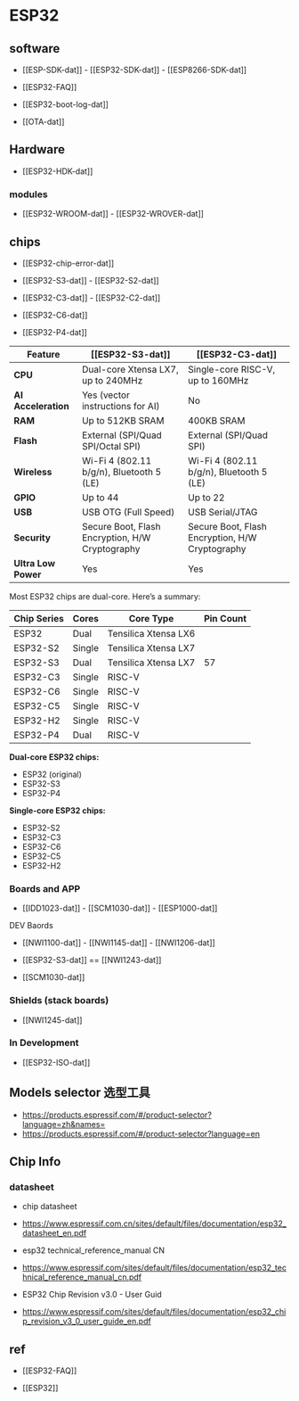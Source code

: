 

# ESP32 

## software 

- [[ESP-SDK-dat]] - [[ESP32-SDK-dat]] - [[ESP8266-SDK-dat]] 

- [[ESP32-FAQ]]

- [[ESP32-boot-log-dat]]

- [[OTA-dat]]

## Hardware 

- [[ESP32-HDK-dat]] 


### modules

- [[ESP32-WROOM-dat]] - [[ESP32-WROVER-dat]]

## chips 

- [[ESP32-chip-error-dat]]

- [[ESP32-S3-dat]] - [[ESP32-S2-dat]] 

- [[ESP32-C3-dat]] - [[ESP32-C2-dat]] 

- [[ESP32-C6-dat]]

- [[ESP32-P4-dat]]

| Feature             | [[ESP32-S3-dat]]                                | [[ESP32-C3-dat]]                                |
| ------------------- | ----------------------------------------------- | ----------------------------------------------- |
| **CPU**             | Dual-core Xtensa LX7, up to 240MHz              | Single-core RISC-V, up to 160MHz                |
| **AI Acceleration** | Yes (vector instructions for AI)                | No                                              |
| **RAM**             | Up to 512KB SRAM                                | 400KB SRAM                                      |
| **Flash**           | External (SPI/Quad SPI/Octal SPI)               | External (SPI/Quad SPI)                         |
| **Wireless**        | Wi-Fi 4 (802.11 b/g/n), Bluetooth 5 (LE)        | Wi-Fi 4 (802.11 b/g/n), Bluetooth 5 (LE)        |
| **GPIO**            | Up to 44                                        | Up to 22                                        |
| **USB**             | USB OTG (Full Speed)                            | USB Serial/JTAG                                 |
| **Security**        | Secure Boot, Flash Encryption, H/W Cryptography | Secure Boot, Flash Encryption, H/W Cryptography |
| **Ultra Low Power** | Yes                                             | Yes                                             |


Most ESP32 chips are dual-core. Here’s a summary:

| Chip Series | Cores  | Core Type            | Pin Count |
| ----------- | ------ | -------------------- | --------- |
| ESP32       | Dual   | Tensilica Xtensa LX6 |           |
| ESP32-S2    | Single | Tensilica Xtensa LX7 |           |
| ESP32-S3    | Dual   | Tensilica Xtensa LX7 | 57        |
| ESP32-C3    | Single | RISC-V               |           |
| ESP32-C6    | Single | RISC-V               |           |
| ESP32-C5    | Single | RISC-V               |           |
| ESP32-H2    | Single | RISC-V               |           |
| ESP32-P4    | Dual   | RISC-V               |           |

**Dual-core ESP32 chips:**  
- ESP32 (original)
- ESP32-S3
- ESP32-P4

**Single-core ESP32 chips:**  
- ESP32-S2
- ESP32-C3
- ESP32-C6
- ESP32-C5
- ESP32-H2




### Boards and APP 

- [[IDD1023-dat]] - [[SCM1030-dat]] - [[ESP1000-dat]]

DEV Baords 
- [[NWI1100-dat]] - [[NWI1145-dat]] - [[NWI1206-dat]] 

- [[ESP32-S3-dat]] == [[NWI1243-dat]]

- [[SCM1030-dat]]



### Shields (stack boards) 
- [[NWI1245-dat]]

### In Development
- [[ESP32-ISO-dat]]


## Models selector 选型工具 
- https://products.espressif.com/#/product-selector?language=zh&names=
- https://products.espressif.com/#/product-selector?language=en


## Chip Info 

### datasheet

- chip datasheet
- https://www.espressif.com.cn/sites/default/files/documentation/esp32_datasheet_en.pdf

- esp32 technical_reference_manual CN
- https://www.espressif.com/sites/default/files/documentation/esp32_technical_reference_manual_cn.pdf

- ESP32 Chip Revision v3.0 - User Guid
- https://www.espressif.com/sites/default/files/documentation/esp32_chip_revision_v3_0_user_guide_en.pdf







## ref 

- [[ESP32-FAQ]]

- [[ESP32]]